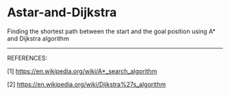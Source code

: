 # Astar-and-Dijkstra

Finding the shortest path between the start and the goal position using A* and Dijkstra algorithm

-------------------------------------------------------------------------------------------------------------------------------

REFERENCES:

[1] https://en.wikipedia.org/wiki/A*_search_algorithm

[2] https://en.wikipedia.org/wiki/Dijkstra%27s_algorithm
